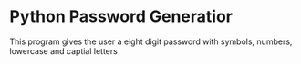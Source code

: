 # Python Password Generatior

This program gives the user a eight digit password with symbols, numbers, lowercase and captial letters
